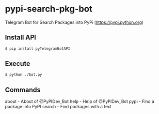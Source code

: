 # pypi-search-pkg-bot


Telegram Bot for Search Packages into PyPi (https://pypi.python.org)


## Install API

```bash
$ pip install pyTelegramBotAPI
```

## Execute

```bash
$ python ./bot.py
```


## Commands
about - About of @PyPIDev_Bot
help - Help of @PyPIDev_Bot
pypi - Find a package into PyPI
search - Find packages with a text
